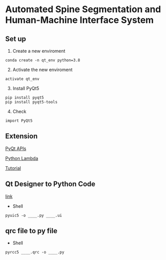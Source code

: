 # Automated Spine Segmentation and Human-Machine Interface System
## Set up
1. Create a new enviroment
```
conda create -n qt_env python=3.8
```
2. Activate the new enviroment
```
activate qt_env
```
3. Install PyQt5
```
pip install pyqt5
pip install pyqt5-tools
```
4. Check
```
import PyQt5
```

## Extension
[PyQt APIs](https://doc.qt.io/qtforpython/api.html)


[Python Lambda](https://www.w3schools.com/python/python_lambda.asp)

[Tutorial](https://www.tutorialspoint.com/pyqt/index.htm)

## Qt Designer to Python Code
[link](https://realpython.com/qt-designer-python/)

* Shell
```
pyuic5 -o ____.py ____.ui
```

## qrc file to py file
* Shell
```
pyrcc5 ____.qrc -o ____.py
```
